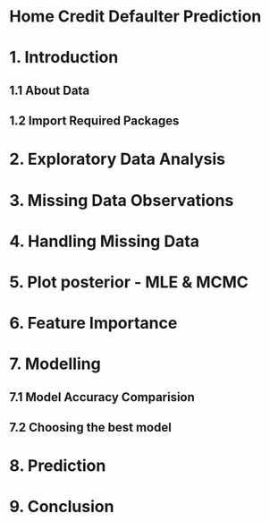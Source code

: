 
# Home Credit Defaulter Prediction
# 1. Introduction
## 1.1 About Data
## 1.2 Import Required Packages
# 2. Exploratory Data Analysis
# 3. Missing Data Observations
# 4. Handling Missing Data
# 5. Plot posterior - MLE & MCMC
# 6. Feature Importance
# 7. Modelling
## 7.1 Model Accuracy Comparision
## 7.2 Choosing the best model
# 8. Prediction
# 9. Conclusion
